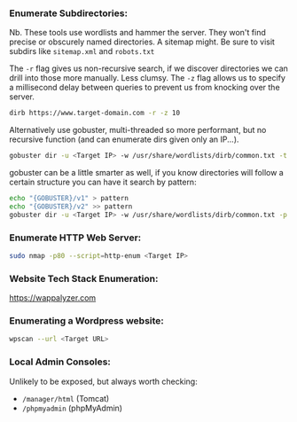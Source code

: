 ### Enumerate Subdirectories:
Nb. These tools use wordlists and hammer the server. They won't find precise or obscurely named directories.
A sitemap might. Be sure to visit subdirs like `sitemap.xml` and `robots.txt`

The `-r` flag gives us non-recursive search, if we discover directories we can drill into those more manually. Less clumsy.
The `-z` flag allows us to specify a millisecond delay between queries to prevent us from knocking over the server.
```bash
dirb https://www.target-domain.com -r -z 10
```

Alternatively use gobuster, multi-threaded so more performant, but no recursive function (and can enumerate dirs given only an IP...).
```bash
gobuster dir -u <Target IP> -w /usr/share/wordlists/dirb/common.txt -t 5
```

gobuster can be a little smarter as well, if you know directories will follow a certain structure you can have it search by pattern:
```bash
echo "{GOBUSTER}/v1" > pattern
echo "{GOBUSTER}/v2" >> pattern
gobuster dir -u <Target IP> -w /usr/share/wordlists/dirb/common.txt -p pattern
```

### Enumerate HTTP Web Server:
```bash
sudo nmap -p80 --script=http-enum <Target IP>
```

### Website Tech Stack Enumeration:
https://wappalyzer.com

### Enumerating a Wordpress website:
```bash
wpscan --url <Target URL>
```

### Local Admin Consoles:
Unlikely to be exposed, but always worth checking:
- `/manager/html` (Tomcat)
- `/phpmyadmin` (phpMyAdmin)